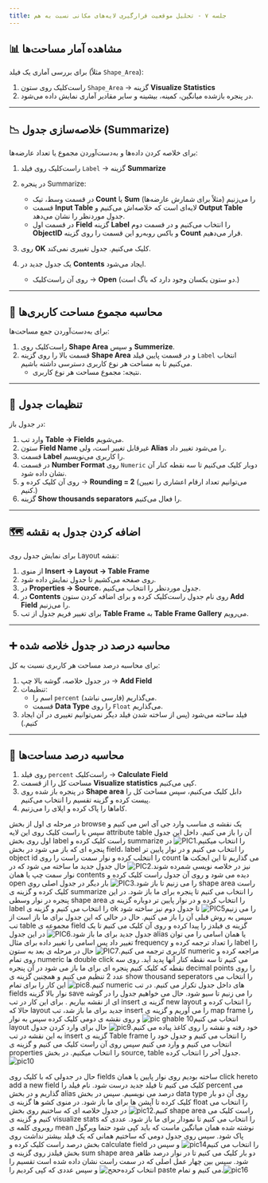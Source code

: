 ```yaml
---
title: جلسه ۷ - تحلیل موقعیت قرارگیری لایه‌های مکانی نسبت به هم
---
```




## 📊 مشاهده آمار مساحت‌ها

برای بررسی آماری یک فیلد (مثلاً `Shape_Area`):

1. راست‌کلیک روی ستون `Shape_Area` → گزینه **Visualize Statistics**  
2. در پنجره بازشده میانگین، کمینه، بیشینه و سایر مقادیر آماری نمایش داده می‌شود.  

---

## 📉 خلاصه‌سازی جدول (Summarize)

برای خلاصه کردن داده‌ها و به‌دست‌آوردن مجموع یا تعداد عارضه‌ها:

1. راست‌کلیک روی فیلد `Label` → گزینه **Summarize**  
2. در پنجره Summarize:

   - در قسمت وسط، تیک **Count** یا **Sum** را می‌زنیم (مثلاً برای شمارش عارضه‌ها)
   - قسمت  **Input Table** لایه‌ای است که خلاصه‌اش می‌کنیم و **Output Table** جدول موردنظر را نشان می‌دهد.
   - در قسمت اول **Field** گزینه **Label** را انتخاب می‌کنیم و در قسمت دوم **ObjectID** و باکس روبه‌رو این قسمت را روی گزینه **Count** قرار می‌دهیم.
3. روی **OK** کلیک می‌کنیم. جدول تغییری نمی‌کند. 
4. یک جدول جدید در **Contents** ایجاد می‌شود.  
   - روی آن راست‌کلیک → **Open** (دو ستون یکسان وجود دارد که باگ است.) 
    

---

## 🧮 محاسبه مجموع مساحت کاربری‌ها

برای به‌دست‌آوردن جمع مساحت‌ها:

1. راست‌کلیک روی   **Shape Area** و سپس **Summerize**.
2. قسمت بالا را روی گزینه **Shape Area** و در قسمت پایین فیلد `Label` انتخاب می‌کنیم تا به مساحت هر نوع کاربری دسترسی داشته باشیم. 
   - نتیجه: مجموع مساحت هر نوع کاربری.  

---

## 📝 تنظیمات جدول

در جدول باز:
1. وارد تب **Table → Fields** می‌شویم.  
2. ستون **Field Name** غیرقابل تغییر است، ولی **Alias** را می‌شود تغییر داد.
3. قسمت **Label** را کاربری می‌نویسیم.
4. در قسمت  **Number Format** روی  `Numeric` دوبار کلیک می‌کنیم تا سه نقطه کنار آن نشان داده شود.
5. روی آن کلیک کرده و   → **Rounding = 2**  (می‌توانیم تعداد ارقام اعشاری را تعیین کنیم.)
6.  گزینه **Show thousands separators** را فعال می‌کنیم.
    


---

## 🗺️ اضافه کردن جدول به نقشه

برای نمایش جدول روی Layout نقشه:

1. از منوی **Insert → Layout → Table Frame**  
2. روی صفحه می‌کشیم تا جدول نمایش داده شود.  
3. در **Properties → Source**، جدول موردنظر را انتخاب می‌کنیم.  
4. در **Contents** روی نام جدول راست‌کلیک کرده و برای اضافه کردن ستون **Add Field** را می‌زنیم.
5. برای تغییر فریم جدول از تب **Table Frame** به **Table Frame Gallery** می‌رویم.

---

## ➕ محاسبه درصد در جدول خلاصه شده

برای محاسبه درصد مساحت هر کاربری نسبت به کل:

1. در جدول خلاصه، گوشه بالا چپ → **Add Field**  
2. تنظیمات:
   - اسم را `percent` می‌گذاریم (فارسی نباشد). 
   -  قسمت  **Data Type** را روی `Float` می‌گذاریم. 
3. فیلد ساخته می‌شود (پس از ساخته شدن فیلد دیگر نمی‌توانیم تغییری در آن ایجاد کنیم.) 

---

## 🧾 محاسبه درصد مساحت‌ها

1. روی فیلد `percent` راست‌کلیک → **Calculate Field**  
2. مساحت کل را از قسمت  **Visualize statistics** کپی می‌کنیم.
3. در پنجره باز شده روی **Shape area** دابل کلیک می‌کنیم، سپس مساحت کل را پیست کرده و گزینه تقسیم را انتخاب می‌کنیم.
4. کاماها را پاک کرده و اپلای را می‌زنیم. 

در مرحله ی اول از بخش browse یک نقشه ی مناسب وارد جی آی اس می کنیم و سپس با راست کلیک روی این لایه attribute table آن را باز می کنیم. داخل این جدول اول روی بخش label راست کلیک کرده و summarize را انتخاب میکنیم.![PIC1](https://github.com/user-attachments/assets/aff46934-1d6e-4fbf-9e9e-6754761bc566)
 در پنجره ای که باز می شود در بخش field، label را انتخاب می کنیم و در نوار پایین تر object id را انتخلب کرده و نوار سمت راست را روی count می گذاریم تا این ابجکت ها نیز در خلاصه نویسی شمرده شوند.![PIC2](https://github.com/user-attachments/assets/aaae4b6c-1ee0-4520-9350-7b69ffaea6bc)
 حال جدول جدید ما ساخته می شود که در نوار سمت چپ یا همان contents دیده می شود و روی آن جدول راست کلیک کرده و open را می زنیم تا باز شود.![PIC3](https://github.com/user-attachments/assets/78664cdf-5571-4286-ab1d-d57d383dfe65)
 بار دیگر در جدول اصلی روی shape area راست کلیک کرده و گزینه ی summarize را انتخاب می کنیم تا پنجره برای ما باز شود. در این پنجره در نوار وسطی shape area را انتخاب کرده و در نوار پایین تر دوباره گزینه ی label را انتخاب می کنیم و گزینه ی ok را می زنیم![PIC5](https://github.com/user-attachments/assets/8126ce96-acca-40b7-af3c-31902b8d259d)
 تا جدول دوم نیز ساخته شود سپس به روش قبلی آن را باز می کنیم. حال در حالی که این جدول برای ما باز است از تب table مجموعه ی field گزینه ی فیلدز را پیدا کرده و روی آن کلیک می کنیم تا یک جدول جدید برای ما باز شود.![PIC6](https://github.com/user-attachments/assets/83bebc6a-2851-414c-9f07-7fac25deda96)
 در این جدول alias یا همان اسامی را می توان تغییر داد پس اسامی را تغییر داده برای مثال frequency را تعداد ترجمه کرده و label را کاربری ترجمه می کنیم.![PIC7](https://github.com/user-attachments/assets/37e8c5ed-f866-4ef4-848e-c524bc19fe84)
 حال در مرحله ی بعد به ستون numeric مراجعه کرده و روی تمام numeric ها double click می کنیم تا سه نقطه کنار آنها پدید آید. روی سه نقطه که کلیک کنیم پنجره ای برای ما باز می شود در آن پنجره decimal points را روی عدد 2 تنظیم می کنیم و همچنین گزینه ی show thousand seperators را انتخاب می کنیم.![pic8](https://github.com/user-attachments/assets/6a785ad6-ff58-4d53-b8c3-e941b6212583)
 این کار را برای تمام numeric های داخل جدول تکرار می کنیم. در تب fields نوار بالا گزینه save را می زنیم تا سیو شود. حال می خواهیم جدول را در گوشه ای از نقشه بیاریم . برای این کار در تب insert گزینه ی new layout را انتخاب کرده و حالا که layout جدید برای ما باز شد، تب insert را می آوریم و گزینه ی map frame را انتخاب می کنیم![pic ghable 10](https://github.com/user-attachments/assets/ede14412-1a69-41ca-bda5-b6fb653a2f6a)
 و روی نقشه ی دومی کلیک کرده سپس به نوار layout خود رفته و نقشه را روی کاغذ پیاده می کنیم.![pic9](https://github.com/user-attachments/assets/c5d1d2fd-6f90-46fe-99c9-25a119d4e6c2)
 حال برای وارد کردن جدول به این نقشه در تب insert گزینه ی Table frame را انتخاب می کنیم و جدول خود را انتخاب می کنیم و وارد می کنیم سپس روی آن راست کلیک می کنیم و گزینه ی properties را انتخاب  میکنیم. در بخش source, table جدول آخر را انتخاب کرده.![pic10](https://github.com/user-attachments/assets/cfc72d6b-658d-4161-ac21-893356797a73![pic11](https://github.com/user-attachments/assets/54bf9176-1e01-4643-a1e1-6244d8460c4a)
)
 
حال در جدولی که با کلیک روی fields ساخته بودیم روی نوار پایین یا همان click hereto add a new field کلیک می کنیم تا فیلد جدید درست شود. نام فیلد را percent می گذاریم و در بخش alias درصد می نویسیم. سپس در بخش data type روی آن دو بار کلیک کرده تا آپشن ها برای ما باز شود. در منوی کشو ها گزینه ی float را انتخاب می کنیم.![pic12](https://github.com/user-attachments/assets/6e14db3b-db08-4efe-a13a-aa5d6e401ab0)
 در جدول خلاصه ای که ساختیم روی بخش shape area راست کلیک می کنیم و گزینه ی visualize stats را انتخاب می کنیم تا نمودار برای ما باز شود. عددی که روبروی کلمه ی mean نوشته شده همان میانگین ماست که باید کپی شود حتما ویرگول پاک شود. سپس روی جدول دومی که ساختیم همانی که یک فیلد بیشتر نداشت روی بخش درصد راست کلیک کرده و calculate field را انتخاب می کنیم![pic14](https://github.com/user-attachments/assets/25da381f-c65f-4609-b2e1-6c09ae065256)
 و سپس در بخش فیلدز روی گزینه ی sum shape area دو بار کلیک می کنیم تا در نوار درصد ظاهر شود. سپس بین چهار عمل اصلی که در سمت راست نشان داده شده است تقسیم را انتخاب کرده![ححح](https://github.com/user-attachments/assets/c303e0ff-0225-4062-81e3-5ac76c262245)
 و سپس عددی که کپی کردیم را paste می کنیم و تمام.![pic16](https://github.com/user-attachments/assets/fccb8fbb-b89b-46ae-8bdd-5625a99181d2)
